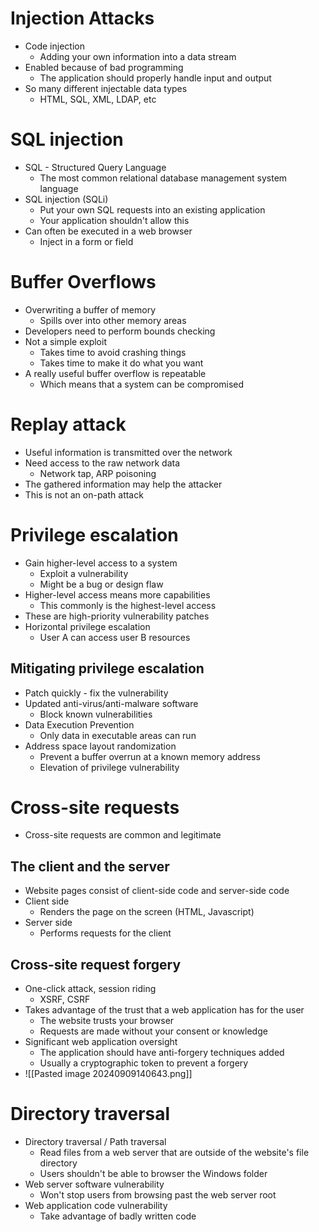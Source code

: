 # Injection Attacks
- Code injection
	- Adding your own information into a data stream
- Enabled because of bad programming
	- The application should properly handle input and output
- So many different injectable data types
	- HTML, SQL, XML, LDAP, etc
# SQL injection
- SQL - Structured Query Language
	- The most common relational database management system language
- SQL injection (SQLi)
	- Put your own SQL requests into an existing application
	- Your application shouldn't allow this
- Can often be executed in a web browser
	- Inject in a form or field
# Buffer Overflows
- Overwriting a buffer of memory
	- Spills over into other memory areas
- Developers need to perform bounds checking
- Not a simple exploit
	- Takes time to avoid crashing things
	- Takes time to make it do what you want
- A really useful buffer overflow is repeatable
	- Which means that a system can be compromised
# Replay attack
- Useful information is transmitted over the network
- Need access to the raw network data
	- Network tap, ARP poisoning
- The gathered information may help the attacker
- This is not an on-path attack
# Privilege escalation
- Gain higher-level access to a system
	- Exploit a vulnerability
	- Might be a bug or design flaw
- Higher-level access means more capabilities
	- This commonly is the highest-level access
- These are high-priority vulnerability patches
- Horizontal privilege escalation
	- User A can access user B resources
## Mitigating privilege escalation
- Patch quickly - fix the vulnerability
- Updated anti-virus/anti-malware software
	- Block known vulnerabilities
- Data Execution Prevention
	- Only data in executable areas can run
- Address space layout randomization
	- Prevent a buffer overrun at a known memory address
	- Elevation of privilege vulnerability
# Cross-site requests
- Cross-site requests are common and legitimate
## The client and the server
- Website pages consist of client-side code and server-side code
- Client side
	- Renders the page on the screen (HTML, Javascript)
- Server side
	- Performs requests for the client
## Cross-site request forgery
- One-click attack, session riding
	- XSRF, CSRF
- Takes advantage of the trust that a web application has for the user
	- The website trusts your browser
	- Requests are made without your consent or knowledge
- Significant web application oversight
	- The application should have anti-forgery techniques added
	- Usually a cryptographic token to prevent a forgery
- ![[Pasted image 20240909140643.png]]
# Directory traversal
- Directory traversal / Path traversal
	- Read files from a web server that are outside of the website's file directory
	- Users shouldn't be able to browser the Windows folder
- Web server software vulnerability
	- Won't stop users from browsing past the web server root
- Web application code vulnerability
	- Take advantage of badly written code

